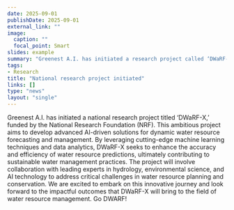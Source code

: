 ```yaml
---
date: 2025-09-01
publishDate: 2025-09-01
external_link: ""
image:
  caption: ""
  focal_point: Smart
slides: example
summary: "Greenest A.I. has initiated a research project called ‘DWaRF-X’ funded from NRF. Go DWARF!"
tags:
- Research
title: "National research project initiated"
links: []
type: "news"
layout: "single"
---
```

Greenest A.I. has initiated a national research project titled ‘DWaRF-X,’ funded by the National Research Foundation (NRF). This ambitious project aims to develop advanced AI-driven solutions for dynamic water resource forecasting and management. By leveraging cutting-edge machine learning techniques and data analytics, DWaRF-X seeks to enhance the accuracy and efficiency of water resource predictions, ultimately contributing to sustainable water management practices. The project will involve collaboration with leading experts in hydrology, environmental science, and AI technology to address critical challenges in water resource planning and conservation. We are excited to embark on this innovative journey and look forward to the impactful outcomes that DWaRF-X will bring to the field of water resource management. Go DWARF!